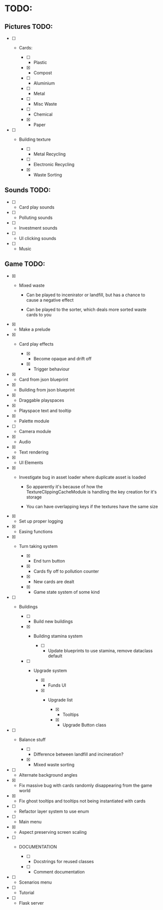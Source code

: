 # TODO:

## Pictures TODO:

- [ ] - Cards:

	- [ ] - Plastic

	- [x] - Compost

	- [ ] - Aluminium

	- [ ] - Metal

	- [ ] - Misc Waste

	- [ ] - Chemical

	- [x] - Paper


- [ ] - Building texture

	- [ ] - Metal Recycling

	- [ ] - Electronic Recycling

	- [x] - Waste Sorting


## Sounds TODO:

- [ ] - Card play sounds

- [ ] - Polluting sounds

- [ ] - Investment sounds

- [ ] - UI clicking sounds

- [ ] - Music


## Game TODO:

- [x] - Mixed waste

	- Can be played to incenirator or landfill, but has a chance to cause a negative effect

	- Can be played to the sorter, which deals more sorted waste cards to you

- [x] - Make a prelude

- [x] - Card play effects

	- [x] - Become opaque and drift off

	- [x] - Trigger behaviour

- [x] - Card from json blueprint

- [x] - Building from json blueprint

- [x] - Draggable playspaces

- [x] - Playspace text and tooltip

- [x] - Palette module

- [ ] - Camera module

- [x] - Audio

- [x] - Text rendering

- [x] - UI Elements

- [x] - Investigate bug in asset loader where duplicate asset is loaded

	- So apparently it's because of how the TextureClippingCacheModule is handling the key creation for it's storage

	- You can have overlapping keys if the textures have the same size

- [x] - Set up proper logging

- [x] - Easing functions

- [x] - Turn taking system

	- [x] - End turn button

	- [x] - Cards fly off to pollution counter

	- [x] - New cards are dealt

	- [x] - Game state system of some kind

- [ ] - Buildings

	- [ ] - Build new buildings

	- [x] - Building stamina system

		- [ ] - Update blueprints to use stamina, remove dataclass default

	- [ ] - Upgrade system

		- [x] - Funds UI

		- [x] - Upgrade list

			- [x] - Tooltips

			- [x] - Upgrade Button class

- [ ] - Balance stuff

	- [ ] - Difference between landfill and incineration?

	- [x] - Mixed waste sorting

- [ ] - Alternate background angles

- [x] - Fix massive bug with cards randomly disappearing from the game world

- [x] - Fix ghost tooltips and tooltips not being instantiated with cards

- [ ] - Refactor layer system to use enum

- [ ] - Main menu

- [x] - Aspect preserving screen scaling

- [ ] - DOCUMENTATION

	- [ ] - Docstrings for reused classes

	- [ ] - Comment documentation

- [ ] - Scenarios menu

- [ ] - Tutorial

- [ ] - Flask server
